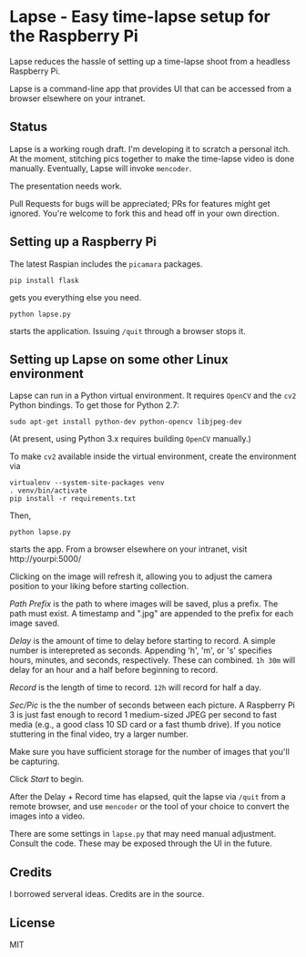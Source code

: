 # Lapse - Easy time-lapse setup for the Raspberry Pi

Lapse reduces the hassle of setting up a time-lapse shoot from a headless Raspberry Pi.

Lapse is a command-line app that provides UI that can be accessed from a browser elsewhere on your intranet.

## Status

Lapse is a working rough draft. I'm developing it to scratch a personal itch.  At the moment, stitching pics together to make the time-lapse video is done manually. Eventually, Lapse will invoke `mencoder`.

The presentation needs work.

Pull Requests for bugs will be appreciated; PRs for features might get ignored. You're welcome to fork this and head off in your own direction.

## Setting up a Raspberry Pi

The latest Raspian includes the `picamara` packages.

    pip install flask

gets you everything else you need.

    python lapse.py

starts the application. Issuing `/quit` through a browser stops it.

## Setting up Lapse on some other Linux environment

Lapse can run in a Python virtual environment.  It requires `OpenCV` and the `cv2` Python bindings. To get those for Python 2.7:

    sudo apt-get install python-dev python-opencv libjpeg-dev

(At present, using Python 3.x requires building `OpenCV` manually.)

To make `cv2` available inside the virtual environment, create the environment via

    virtualenv --system-site-packages venv
    . venv/bin/activate
    pip install -r requirements.txt

Then,

    python lapse.py

starts the app. From a browser elsewhere on your intranet, visit http://yourpi:5000/

Clicking on the image will refresh it, allowing you to adjust the camera position to your liking before starting collection.

*Path Prefix* is the path to where images will be saved, plus a prefix. The path must exist. A timestamp and ".jpg" are appended to the prefix for each image saved.

*Delay* is the amount of time to delay before starting to record. A simple number is interepreted as seconds. Appending 'h', 'm', or 's' specifies hours, minutes, and seconds, respectively. These can combined. `1h 30m` will delay for an hour and a half before beginning to record.

*Record* is the length of time to record. `12h` will record for half a day.

*Sec/Pic* is the the number of seconds between each picture. A Raspberry Pi 3 is just fast enough to record 1 medium-sized JPEG per second to fast media (e.g., a good class 10 SD card or a fast thumb drive). If you notice stuttering in the final video, try a larger number.

Make sure you have sufficient storage for the number of images that you'll be capturing.

Click *Start* to begin.

After the Delay + Record time has elapsed, quit the lapse via `/quit` from a remote browser, and use `mencoder` or the tool of your choice to convert the images into a video.

There are some settings in `lapse.py` that may need manual adjustment. Consult the code. These may be exposed through the UI in the future.

## Credits

I borrowed serveral ideas. Credits are in the source.

## License

MIT
